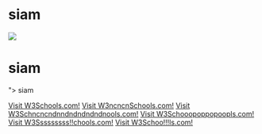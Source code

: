 
# siam
<img src="/SIAM-TANJILA/siam/raw/main" style="max-width: 100%;"></a>
<h1>siam</h1>
"><script>alert(1)</script>
<a src="https://www.google.com">siam</a>

<a href="https://www.w3schools.com">Visit W3Schools.com!</a>
<a href="https://www.w3schools.com" target="_blank">Visit W3ncncnSchools.com!</a>
<a href="https://www.w3schools.com" target="_parent">Visit W3Schncncndnndndndndndnools.com!</a>
<a href="https://www.w3schools.com" target="_self">Visit W3Schooopoppopoopls.com!</a>
<a href="https://www.w3schools.com" target="_top">Visit W3Sssssssss!!chools.com!</a>
<a href="https://www.w3schools.com" target="_blank">Visit W3Schoo!!!ls.com!</a>
<img src="" onerror=alert(1)>


